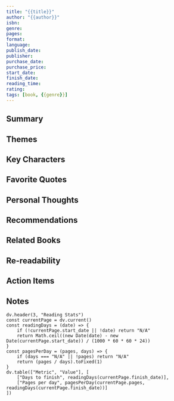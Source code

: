 ```yaml
---
title: "{{title}}"
author: "{{author}}"
isbn: 
genre: 
pages: 
format: 
language: 
publish_date: 
publisher: 
purchase_date: 
purchase_price: 
start_date: 
finish_date: 
reading_time: 
rating: 
tags: [book, {{genre}}]
---
```


## Summary
<!-- Brief synopsis or your own summary -->

## Themes
<!-- Main themes or topics covered in the book -->

## Key Characters
<!-- List of important characters (for fiction) -->

## Favorite Quotes
<!-- Memorable quotes or passages -->

## Personal Thoughts
<!-- Your reflections, criticisms, or interpretations -->

## Recommendations
<!-- Who would you recommend this book to? -->

## Related Books
<!-- Other books by the same author or in the same genre/topic -->

## Re-readability
<!-- Would you read it again? Why or why not? -->

## Action Items
<!-- Any actions or ideas inspired by the book -->

## Notes
<!-- Detailed notes, chapter summaries, etc. -->

```dataviewjs
dv.header(3, "Reading Stats")
const currentPage = dv.current()
const readingDays = (date) => {
    if (!currentPage.start_date || !date) return "N/A"
    return Math.ceil((new Date(date) - new Date(currentPage.start_date)) / (1000 * 60 * 60 * 24))
}
const pagesPerDay = (pages, days) => {
    if (days === "N/A" || !pages) return "N/A"
    return (pages / days).toFixed(1)
}
dv.table(["Metric", "Value"], [
    ["Days to finish", readingDays(currentPage.finish_date)],
    ["Pages per day", pagesPerDay(currentPage.pages, readingDays(currentPage.finish_date))]
])
```